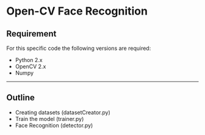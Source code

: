 # Open-CV Face Recognition

## Requirement

For this specific code the following versions are required:
* Python 2.x
* OpenCV 2.x
* Numpy

---

## Outline

* Creating datasets (datasetCreator.py)
* Train the model (trainer.py)
* Face Recognition (detector.py)
